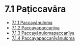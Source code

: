 

# 7.1 Paṭiccavāra

* [7.1.1 Paccayānuloma](7.1/7.1.1.md)
* [7.1.2 Paccayapaccanīya](7.1/7.1.2.md)
* [7.1.3 Paccayānulomapaccanīya](7.1/7.1.3.md)
* [7.1.4 Paccayapaccanīyānuloma](7.1/7.1.4.md)



